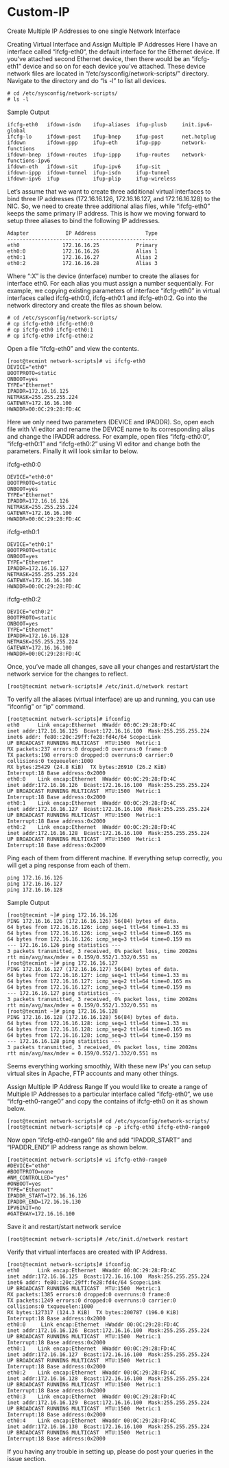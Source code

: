 # Custom-IP
Create Multiple IP Addresses to one single Network Interface


Creating Virtual Interface and Assign Multiple IP Addresses
Here I have an interface called “ifcfg-eth0“, the default interface for the Ethernet device. If you’ve attached second Ethernet device, then there would be an “ifcfg-eth1” device and so on for each device you’ve attached. These device network files are located in “/etc/sysconfig/network-scripts/” directory. Navigate to the directory and do “ls -l” to list all devices.

```
# cd /etc/sysconfig/network-scripts/
# ls -l
```

Sample Output

```
ifcfg-eth0   ifdown-isdn    ifup-aliases  ifup-plusb     init.ipv6-global
ifcfg-lo     ifdown-post    ifup-bnep     ifup-post      net.hotplug
ifdown       ifdown-ppp     ifup-eth      ifup-ppp       network-functions
ifdown-bnep  ifdown-routes  ifup-ippp     ifup-routes    network-functions-ipv6
ifdown-eth   ifdown-sit     ifup-ipv6     ifup-sit
ifdown-ippp  ifdown-tunnel  ifup-isdn     ifup-tunnel
ifdown-ipv6  ifup           ifup-plip     ifup-wireless
```

Let’s assume that we want to create three additional virtual interfaces to bind three IP addresses (172.16.16.126, 172.16.16.127, and 172.16.16.128) to the NIC. So, we need to create three additional alias files, while “ifcfg-eth0” keeps the same primary IP address. This is how we moving forward to setup three aliases to bind the following IP addresses.

```
Adapter            IP Address                Type
-------------------------------------------------
eth0              172.16.16.25            Primary
eth0:0            172.16.16.26            Alias 1
eth0:1            172.16.16.27            Alias 2
eth0:2            172.16.16.28            Alias 3
```

Where “:X” is the device (interface) number to create the aliases for interface eth0. For each alias you must assign a number sequentially. For example, we copying existing parameters of interface “ifcfg-eth0” in virtual interfaces called ifcfg-eth0:0, ifcfg-eth0:1 and ifcfg-eth0:2. Go into the network directory and create the files as shown below.

```
# cd /etc/sysconfig/network-scripts/
# cp ifcfg-eth0 ifcfg-eth0:0
# cp ifcfg-eth0 ifcfg-eth0:1
# cp ifcfg-eth0 ifcfg-eth0:2
```

Open a file “ifcfg-eth0” and view the contents.

```
[root@tecmint network-scripts]# vi ifcfg-eth0
DEVICE="eth0"
BOOTPROTO=static
ONBOOT=yes
TYPE="Ethernet"
IPADDR=172.16.16.125
NETMASK=255.255.255.224
GATEWAY=172.16.16.100
HWADDR=00:0C:29:28:FD:4C
```

Here we only need two parameters (DEVICE and IPADDR). So, open each file with VI editor and rename the DEVICE name to its corresponding alias and change the IPADDR address. For example, open files “ifcfg-eth0:0“, “ifcfg-eth0:1” and “ifcfg-eth0:2” using VI editor and change both the parameters. Finally it will look similar to below.

ifcfg-eth0:0

```
DEVICE="eth0:0"
BOOTPROTO=static
ONBOOT=yes
TYPE="Ethernet"
IPADDR=172.16.16.126
NETMASK=255.255.255.224
GATEWAY=172.16.16.100
HWADDR=00:0C:29:28:FD:4C
```

ifcfg-eth0:1

```
DEVICE="eth0:1"
BOOTPROTO=static
ONBOOT=yes
TYPE="Ethernet"
IPADDR=172.16.16.127
NETMASK=255.255.255.224
GATEWAY=172.16.16.100
HWADDR=00:0C:29:28:FD:4C
```

ifcfg-eth0:2

```
DEVICE="eth0:2"
BOOTPROTO=static
ONBOOT=yes
TYPE="Ethernet"
IPADDR=172.16.16.128
NETMASK=255.255.255.224
GATEWAY=172.16.16.100
HWADDR=00:0C:29:28:FD:4C
```

Once, you’ve made all changes, save all your changes and restart/start the network service for the changes to reflect.

```
[root@tecmint network-scripts]# /etc/init.d/network restart
```

To verify all the aliases (virtual interface) are up and running, you can use “ifconfig” or “ip” command.

```
[root@tecmint network-scripts]# ifconfig
eth0      Link encap:Ethernet  HWaddr 00:0C:29:28:FD:4C
inet addr:172.16.16.125  Bcast:172.16.16.100  Mask:255.255.255.224
inet6 addr: fe80::20c:29ff:fe28:fd4c/64 Scope:Link
UP BROADCAST RUNNING MULTICAST  MTU:1500  Metric:1
RX packets:237 errors:0 dropped:0 overruns:0 frame:0
TX packets:198 errors:0 dropped:0 overruns:0 carrier:0
collisions:0 txqueuelen:1000
RX bytes:25429 (24.8 KiB)  TX bytes:26910 (26.2 KiB)
Interrupt:18 Base address:0x2000
eth0:0    Link encap:Ethernet  HWaddr 00:0C:29:28:FD:4C
inet addr:172.16.16.126  Bcast:172.16.16.100  Mask:255.255.255.224
UP BROADCAST RUNNING MULTICAST  MTU:1500  Metric:1
Interrupt:18 Base address:0x2000
eth0:1    Link encap:Ethernet  HWaddr 00:0C:29:28:FD:4C
inet addr:172.16.16.127  Bcast:172.16.16.100  Mask:255.255.255.224
UP BROADCAST RUNNING MULTICAST  MTU:1500  Metric:1
Interrupt:18 Base address:0x2000
eth0:2    Link encap:Ethernet  HWaddr 00:0C:29:28:FD:4C
inet addr:172.16.16.128  Bcast:172.16.16.100  Mask:255.255.255.224
UP BROADCAST RUNNING MULTICAST  MTU:1500  Metric:1
Interrupt:18 Base address:0x2000
```

Ping each of them from different machine. If everything setup correctly, you will get a ping response from each of them.

```
ping 172.16.16.126
ping 172.16.16.127
ping 172.16.16.128
```

Sample Output

```
[root@tecmint ~]# ping 172.16.16.126
PING 172.16.16.126 (172.16.16.126) 56(84) bytes of data.
64 bytes from 172.16.16.126: icmp_seq=1 ttl=64 time=1.33 ms
64 bytes from 172.16.16.126: icmp_seq=2 ttl=64 time=0.165 ms
64 bytes from 172.16.16.126: icmp_seq=3 ttl=64 time=0.159 ms
--- 172.16.16.126 ping statistics ---
3 packets transmitted, 3 received, 0% packet loss, time 2002ms
rtt min/avg/max/mdev = 0.159/0.552/1.332/0.551 ms
[root@tecmint ~]# ping 172.16.16.127
PING 172.16.16.127 (172.16.16.127) 56(84) bytes of data.
64 bytes from 172.16.16.127: icmp_seq=1 ttl=64 time=1.33 ms
64 bytes from 172.16.16.127: icmp_seq=2 ttl=64 time=0.165 ms
64 bytes from 172.16.16.127: icmp_seq=3 ttl=64 time=0.159 ms
--- 172.16.16.127 ping statistics ---
3 packets transmitted, 3 received, 0% packet loss, time 2002ms
rtt min/avg/max/mdev = 0.159/0.552/1.332/0.551 ms
[root@tecmint ~]# ping 172.16.16.128
PING 172.16.16.128 (172.16.16.128) 56(84) bytes of data.
64 bytes from 172.16.16.128: icmp_seq=1 ttl=64 time=1.33 ms
64 bytes from 172.16.16.128: icmp_seq=2 ttl=64 time=0.165 ms
64 bytes from 172.16.16.128: icmp_seq=3 ttl=64 time=0.159 ms
--- 172.16.16.128 ping statistics ---
3 packets transmitted, 3 received, 0% packet loss, time 2002ms
rtt min/avg/max/mdev = 0.159/0.552/1.332/0.551 ms
```

Seems everything working smoothly, With these new IPs’ you can setup virtual sites in Apache, FTP accounts and many other things.

Assign Multiple IP Address Range
If you would like to create a range of Multiple IP Addresses to a particular interface called “ifcfg-eth0“, we use “ifcfg-eth0-range0” and copy the contains of ifcfg-eth0 on it as shown below.

```
[root@tecmint network-scripts]# cd /etc/sysconfig/network-scripts/
[root@tecmint network-scripts]# cp -p ifcfg-eth0 ifcfg-eth0-range0
```

Now open “ifcfg-eth0-range0” file and add “IPADDR_START” and “IPADDR_END” IP address range as shown below.

```
[root@tecmint network-scripts]# vi ifcfg-eth0-range0
#DEVICE="eth0"
#BOOTPROTO=none
#NM_CONTROLLED="yes"
#ONBOOT=yes
TYPE="Ethernet"
IPADDR_START=172.16.16.126
IPADDR_END=172.16.16.130
IPV6INIT=no
#GATEWAY=172.16.16.100
```

Save it and restart/start network service

```
[root@tecmint network-scripts]# /etc/init.d/network restart
```

Verify that virtual interfaces are created with IP Address.

```
[root@tecmint network-scripts]# ifconfig
eth0      Link encap:Ethernet  HWaddr 00:0C:29:28:FD:4C
inet addr:172.16.16.125  Bcast:172.16.16.100  Mask:255.255.255.224
inet6 addr: fe80::20c:29ff:fe28:fd4c/64 Scope:Link
UP BROADCAST RUNNING MULTICAST  MTU:1500  Metric:1
RX packets:1385 errors:0 dropped:0 overruns:0 frame:0
TX packets:1249 errors:0 dropped:0 overruns:0 carrier:0
collisions:0 txqueuelen:1000
RX bytes:127317 (124.3 KiB)  TX bytes:200787 (196.0 KiB)
Interrupt:18 Base address:0x2000
eth0:0     Link encap:Ethernet  HWaddr 00:0C:29:28:FD:4C
inet addr:172.16.16.126  Bcast:172.16.16.100  Mask:255.255.255.224
UP BROADCAST RUNNING MULTICAST  MTU:1500  Metric:1
Interrupt:18 Base address:0x2000
eth0:1    Link encap:Ethernet  HWaddr 00:0C:29:28:FD:4C
inet addr:172.16.16.127  Bcast:172.16.16.100  Mask:255.255.255.224
UP BROADCAST RUNNING MULTICAST  MTU:1500  Metric:1
Interrupt:18 Base address:0x2000
eth0:2    Link encap:Ethernet  HWaddr 00:0C:29:28:FD:4C
inet addr:172.16.16.128  Bcast:172.16.16.100  Mask:255.255.255.224
UP BROADCAST RUNNING MULTICAST  MTU:1500  Metric:1
Interrupt:18 Base address:0x2000
eth0:3    Link encap:Ethernet  HWaddr 00:0C:29:28:FD:4C
inet addr:172.16.16.129  Bcast:172.16.16.100  Mask:255.255.255.224
UP BROADCAST RUNNING MULTICAST  MTU:1500  Metric:1
Interrupt:18 Base address:0x2000
eth0:4    Link encap:Ethernet  HWaddr 00:0C:29:28:FD:4C
inet addr:172.16.16.130  Bcast:172.16.16.100  Mask:255.255.255.224
UP BROADCAST RUNNING MULTICAST  MTU:1500  Metric:1
Interrupt:18 Base address:0x2000
```

If you having any trouble in setting up, please do post your queries in the issue section.
